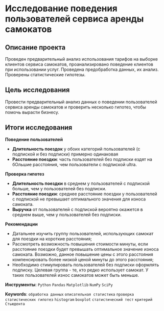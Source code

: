 # Исследование поведения пользователей сервиса аренды самокатов

## Описание проекта
Проведен предварительный анализ использования тарифов на выборке клиентов сервиса самокатов, проанализировано поведение клиентов при использовании услуг. Проведена предобработка данных, их анализ. Проверены статистические гипотезы.

## Цель исследования
Провести предварительный анализ данных о поведении пользователей сервиса аренды самокатов и проверить несколько гипотез, чтобы помочь вырасти бизнесу.

## Итоги исследования

**Поведение пользователей**
- **Длительность поездок** у обоих категорий пользователей (с подпиской и без подписки) примерно одинаковая
- **Расстояние поездки**:  часть пользователей без подписки ездят на бОльшие расстояния, чем пользователи с подпиской ultra.

**Проверка гипотез**
- **Длительность поездки** в среднем у пользователей с подпиской больше, чем у пользователей без подписки.
- **Расстояние поездки**: среднее расстояние поездки у пользователей с подпиской не превышает оптимального значения для износа самоката.
- **Выручка** от пользователей с подпиской вероятно окажется в среднем выше, чем у пользователей без подписки.

**Рекомендации**
- Датальнее изучить группу пользователей, использующих самокат для поездки на короткие расстояния;
- Рассмотреть возможность повышения стоимости минуты, если расстояние поездки будет превышать оптимальное значение износа самоката. Возможно, данное повышение цены с этого расстояния компенсировать более низкой ценой минуты до этого расстояния;
- Необходимо стимулировать пользователей без подписки оформлять подписку. Целевая группа - те, кто редко использует самокат. У таких пользователей износ самокатов может быть меньше.

**Инструменты**: `Python` `Pandas` `Matplotlib` `NumPy` `SciPy`

**Keywords**: `обработка данных` `описательная статистика` `проверка статистических гипотез` `histogram` `boxplot` `статистический тест` `критерий Стьюдента`
